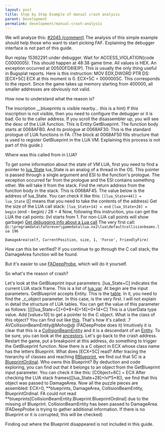 ```yaml
---
layout: post
title: Step by Step Example of manual crash analysis
parent: Development
permalink: development/manual-crash-analysis
---
```


We will analyze this: [#2045 (comment)](https://github.com/FAForever/fa/issues/2045#issuecomment-924210717)
The analysis of this simple example should help those who want to start picking FAF.
Explaining the debugger interface is not part of this guide.

Run replay 15362291 under debugger. Wait for ACCESS_VIOLATION(code C0000005).
This should happen at 48:38 game time. All values is HEX.
An exception occurred at 0050DFD8(EIP).
This is usually the only thing useful in Bugsplat reports.
Here is this instruction: MOV EDX,DWORD PTR DS:[ECX+5C]
ECX at this moment is 0. ECX+5C = 0000005C. This corresponds to the report.
Since the game takes up memory starting from 400000, all smaller addresses are obviously not valid.

How now to understand what the reason is?

The inscription \_\_blueprints is visible nearby... this is a hint)
If this inscription is not visible, then you need to configure the debugger or it is bad.
Go to the caller address. If you scroll the disassembler up, you will see the desc of the LUA function.
This is Entity:GetBlueprint. The function body starts at 0068AFB0.
And its prologue at 0068AF30. This is the standard prologue of LUA functions in FA.
(The block at 0068AF50 fills structure that is used to register GetBlueprint in the LUA VM.
Explaining this process is not part of this guide.)

Where was this called from in LUA?

To get some information about the state of VM LUA, first you need to find a pointer to [lua_State](https://github.com/FAForever/FA-Binary-Patches/blob/360ed5705940bc80fde52aedf3b3afdb2586e57c/sections/include/moho.h#L167)
lua_State is an analog of a thread in the OS.
This pointer is passed through a single argument and ESI to the function's prologue.
The exception occurred far from the prologue and the ESI contains something other.
We will take it from the stack. Find the return address from the function body in the stack. This is 0068AF45.
The value below is the address of lua_State. You can check it like this: `[[lua_State+44]] = lua_State`
([] means that you need to take the contents of the address)
Get the size of the LUA call stack:
`[lua_State+14] = end`
`[lua_State+28] = begin`
(end - begin) / 28 = 4
Now, following this instruction, you can get the LUA the call points:
(lvl starts from 1. For non-LUA call points will show garbage)
[Get debugging info about a Lua call](https://github.com/FAForever/FA-Binary-Patches/blob/360ed5705940bc80fde52aedf3b3afdb2586e57c/sections/include/global.h#L9)
The very first call:
`@c:\programdata\faforever\gamedata\lua.nx2\lua\defaultcollisionbeams.lua 196`

```
DamageArea(self, CurrentPosition, size, 1, 'Force', FriendlyFire)
```

How can this be verified? If you continue to go through the C call stack, the DamageArea function will be found.

But it's easier to use [FADeepProbe](https://github.com/FAForever/FADeepProbe), which will do it yourself.

So what's the reason of crash?

Let's look at the GetBlueprint input parameters.
[lua_State+C] indicates the current LUA stack frame. This is a list of [lua_var](https://github.com/FAForever/FA-Binary-Patches/blob/360ed5705940bc80fde52aedf3b3afdb2586e57c/sections/include/moho.h#L147).
At begin are the input parameters. GetBlueprint accepts Entity. This is the [table](https://lua.org/source/5.0/lobject.h.html#Table).
In it, you need to find the \_c_object parameter. In this case, is the very first.
I will not explain in detail the structure of LUA tables.
You can get the value of this parameter as follows: [[[[lua_State+C]+0\*8+4]+14]+0\*14+C]
This is a UserData type value. Add [value+10] to get a pointer to the C object.
What is the class of this object? You can find out like [this](https://github.com/FAForever/FA-Binary-Patches/blob/360ed5705940bc80fde52aedf3b3afdb2586e57c/sections/include/global.h#L3).
That's how it's called: .?AVCollisionBeamEntity@Moho@@ (FADeepProbe does it)
Intuitively it is clear that this is a [CollisionBeamEntity](https://github.com/FAForever/fa/blob/7542596ea1c16be28615fdc40cc9bf9c8bb5481a/engine/Sim/CollisionBeamEntity.lua) and it is a descendant of an [Entity](https://github.com/FAForever/fa/blob/7542596ea1c16be28615fdc40cc9bf9c8bb5481a/engine/Sim/Entity.lua).
To be sure, you can look at the [ancestors](https://github.com/FAForever/FA-Binary-Patches/blob/360ed5705940bc80fde52aedf3b3afdb2586e57c/sections/include/global.h#L4).
Let's go back to the crash address.
Restart the game, put a breakpoint at this address, do something to trigger the GetBlueprint function.
Now there is a C object in ECX whose class name has the letters Blueprint. What does [ECX+5C] read?
After tracing the hierarchy of classes and reaching [RBlueprint](https://github.com/FAForever/FA-Binary-Patches/blob/360ed5705940bc80fde52aedf3b3afdb2586e57c/sections/include/moho.h#L308), we find out that 5C is a [BlueprintOrdinal](https://github.com/FAForever/FA-Binary-Patches/blob/360ed5705940bc80fde52aedf3b3afdb2586e57c/sections/include/moho.h#L316).
Who owns this Blueprint?
By deduction and code exploring, you can find out that it belongs to an object from the GetBlueprint input parameter.
You can check it like this: [CObject+6C] = ECX
After checking the LUA stack frames([[lua_State+28]+lvl\*5\*8]), we find that this object was passed to DamageArea.
Now all the puzzle pieces are assembled:
ECX=0, **blueprints, DamageArea, CollisionBeamEntity, BlueprintOrdinal.
FA could not read **blueprints[CollisionBeamEntity.Blueprint.BlueprintOrdinal] due to the missing of Blueprint.
CollisionBeamEntity has been passed to DamageArea.
(FADeepProbe is trying to gather additional information. If there is no Blueprint or it is corrupted, this will be checked)

Finding out where the Blueprint disappeared is not included in this guide.
